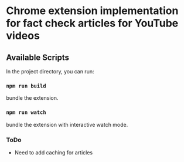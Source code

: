 # Chrome extension implementation for fact check articles for YouTube videos 

## Available Scripts

In the project directory, you can run:

### `npm run build`
bundle the extension.

### `npm run watch`
bundle the extension with interactive watch mode.

### ToDo
- Need to add caching for articles
